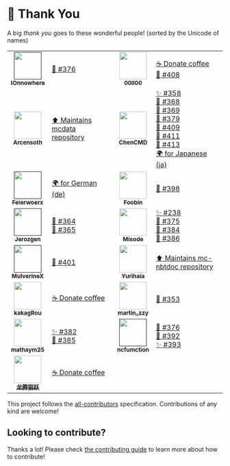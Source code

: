 # 💛 Thank You

A big _thank you_ goes to these wonderful people! (sorted by the Unicode of names)

<!-- ALL-CONTRIBUTORS-LIST:START - Do not remove or modify this section -->
<!-- prettier-ignore-start -->
<!-- markdownlint-disable -->
<table>
  <tr>
    <td align="center"><a href=""><img src="https://cdn.discordapp.com/avatars/136741373003956224/fb81857fc2e65f6579451ddec680d1db.png?size=256" width="64px;" alt=""/><br /><sub><b>឵!Onnowhere</b></sub></a></td><td align="left"><a href="https://github.com/SPGoding/datapack-language-server/issues/376" target="_blank" title="Bug reports">🐛 #376</a></td>
    <td align="center"><a href="https://www.mcbbs.net/home.php?mod=space&uid=1316165"><img src="https://www.mcbbs.net/uc_server/avatar.php?uid=1316165&size=middle" width="64px;" alt=""/><br /><sub><b>00ll00</b></sub></a></td><td align="left"><a href="https://github.com/SPGoding/datapack-language-server/blob/master/CONTRIBUTING.md#sponsor" target="_blank" title="Financial support">☕ Donate coffee</a><br><a href="https://github.com/SPGoding/datapack-language-server/issues/408" target="_blank" title="Bug reports">🐛 #408</a></td>
  </tr>
  <tr>
    <td align="center"><a href="https://github.com/Arcensoth"><img src="https://avatars2.githubusercontent.com/u/1885643?s=460&u=6c40bfd2701329a442810831d3a2cf954c8cf5de&v=4" width="64px;" alt=""/><br /><sub><b>Arcensoth</b></sub></a></td><td align="left"><a href="https://github.com/Arcensoth/mcdata" target="_blank" title="Dependency">⬆️ Maintains mcdata repository</a></td>
    <td align="center"><a href="https://github.com/ChenCMD"><img src="https://avatars2.githubusercontent.com/u/46134240?s=400&u=ca934b86e5189ea9c598a51358571e777e21aa2f&v=4" width="64px;" alt=""/><br /><sub><b>ChenCMD</b></sub></a></td><td align="left"><a href="https://github.com/SPGoding/datapack-language-server/issues/358" target="_blank" title="Ideas, Planning, and Feedback">✨ #358</a><br><a href="https://github.com/SPGoding/datapack-language-server/issues/368" target="_blank" title="Bug reports">🐛 #368</a><br><a href="https://github.com/SPGoding/datapack-language-server/issues/369" target="_blank" title="Bug reports">🐛 #369</a><br><a href="https://github.com/SPGoding/datapack-language-server/issues/379" target="_blank" title="Bug reports">🐛 #379</a><br><a href="https://github.com/SPGoding/datapack-language-server/issues/409" target="_blank" title="Bug reports">🐛 #409</a><br><a href="https://github.com/SPGoding/datapack-language-server/issues/411" target="_blank" title="Bug reports">🐛 #411</a><br><a href="https://github.com/SPGoding/datapack-language-server/issues/413" target="_blank" title="Bug reports">🐛 #413</a><br><a href="https://github.com/SPGoding/datapack-language-server/commits?author=ChenCMD" target="_blank" title="Localization">🌍 for Japanese (ja)</a></td>
  </tr>
  <tr>
    <td align="center"><a href=""><img src="https://camo.githubusercontent.com/e36bd065c49b5d8942f4d7b8788a3a5e8b1b6c90/68747470733a2f2f322e67726176617461722e636f6d2f6176617461722f32626664636334353931663439626231366531303134653966623036653266663f643d68747470732533412532462532466769746875622e6769746875626173736574732e636f6d253246696d6167657325324667726176617461727325324667726176617461722d757365722d3432302e706e6726723d6726733d3634" width="64px;" alt=""/><br /><sub><b>Feierwoerx</b></sub></a></td><td align="left"><a href="https://github.com/SPGoding/datapack-language-server/commits?author=Feierwoerx" target="_blank" title="Localization">🌍 for German (de)</a></td>
    <td align="center"><a href="https://github.com/Foobin"><img src="https://avatars0.githubusercontent.com/u/22305295?s=460&v=4" width="64px;" alt=""/><br /><sub><b>Foobin</b></sub></a></td><td align="left"><a href="https://github.com/SPGoding/datapack-language-server/issues/398" target="_blank" title="Bug reports">🐛 #398</a></td>
  </tr>
  <tr>
    <td align="center"><a href=""><img src="https://cdn.discordapp.com/avatars/165678950628982784/3f1093ec653cd58b363e084ef8d0239e.png?size=256" width="64px;" alt=""/><br /><sub><b>Jerozgen</b></sub></a></td><td align="left"><a href="https://github.com/SPGoding/datapack-language-server/issues/364" target="_blank" title="Bug reports">🐛 #364</a><br><a href="https://github.com/SPGoding/datapack-language-server/issues/365" target="_blank" title="Bug reports">🐛 #365</a></td>
    <td align="center"><a href="https://github.com/Misode"><img src="https://avatars1.githubusercontent.com/u/17352009?s=460&u=2813225036a78ea0c585fa5f9150d448c3a8ff8e&v=4" width="64px;" alt=""/><br /><sub><b>Misode</b></sub></a></td><td align="left"><a href="https://github.com/SPGoding/datapack-language-server/issues/238" target="_blank" title="Ideas, Planning, and Feedback">✨ #238</a><br><a href="https://github.com/SPGoding/datapack-language-server/issues/375" target="_blank" title="Bug reports">🐛 #375</a><br><a href="https://github.com/SPGoding/datapack-language-server/issues/384" target="_blank" title="Bug reports">🐛 #384</a><br><a href="https://github.com/SPGoding/datapack-language-server/issues/386" target="_blank" title="Bug reports">🐛 #386</a></td>
  </tr>
  <tr>
    <td align="center"><a href=""><img src="https://avatars2.githubusercontent.com/u/12068027?v=4" width="64px;" alt=""/><br /><sub><b>MulverineX</b></sub></a></td><td align="left"><a href="https://github.com/SPGoding/datapack-language-server/issues/401" target="_blank" title="Bug reports">🐛 #401</a></td>
    <td align="center"><a href="https://github.com/Yurihaia"><img src="https://avatars3.githubusercontent.com/u/17830663?s=400&u=4959d74e027642f5a207dcd5e112005c5932b844&v=4" width="64px;" alt=""/><br /><sub><b>Yurihaia</b></sub></a></td><td align="left"><a href="https://github.com/Yurihaia/mc-nbtdoc" target="_blank" title="Dependency">⬆️ Maintains mc-nbtdoc repository</a></td>
  </tr>
  <tr>
    <td align="center"><a href="https://www.mcbbs.net/home.php?mod=space&uid=10240"><img src="https://www.mcbbs.net/uc_server/avatar.php?uid=10240&size=middle" width="64px;" alt=""/><br /><sub><b>kakagRou</b></sub></a></td><td align="left"><a href="https://github.com/SPGoding/datapack-language-server/blob/master/CONTRIBUTING.md#sponsor" target="_blank" title="Financial support">☕ Donate coffee</a></td>
    <td align="center"><a href="https://www.mcbbs.net/home.php?mod=space&uid=1670389"><img src="https://www.mcbbs.net/uc_server/avatar.php?uid=1670389&size=middle" width="64px;" alt=""/><br /><sub><b>martin_zzy</b></sub></a></td><td align="left"><a href="https://github.com/SPGoding/datapack-language-server/issues/353" target="_blank" title="Bug reports">🐛 #353</a></td>
  </tr>
  <tr>
    <td align="center"><a href="https://github.com/mathaym25"><img src="https://avatars2.githubusercontent.com/u/35702771?s=460&u=393d01acff13df6e83beb953bd6f916f514f5141&v=4" width="64px;" alt=""/><br /><sub><b>mathaym25</b></sub></a></td><td align="left"><a href="https://github.com/SPGoding/datapack-language-server/issues/382" target="_blank" title="Ideas, Planning, and Feedback">✨ #382</a><br><a href="https://github.com/SPGoding/datapack-language-server/issues/385" target="_blank" title="Bug reports">🐛 #385</a></td>
    <td align="center"><a href=""><img src="https://cdn.discordapp.com/avatars/416799672674418710/d6b90e26cf0f2be0aeaa321916311db2.png?size=256" width="64px;" alt=""/><br /><sub><b>ncfumction</b></sub></a></td><td align="left"><a href="https://github.com/SPGoding/datapack-language-server/issues/376" target="_blank" title="Bug reports">🐛 #376</a><br><a href="https://github.com/SPGoding/datapack-language-server/issues/392" target="_blank" title="Bug reports">🐛 #392</a><br><a href="https://github.com/SPGoding/datapack-language-server/issues/393" target="_blank" title="Ideas, Planning, and Feedback">✨ #393</a></td>
  </tr>
  <tr>
    <td align="center"><a href="https://afdian.net/@LTCat"><img src="https://pic1.afdiancdn.com/user/df2dfad2960911e89c5252540025c377/avatar/31c78ee63d5dce8ac4848c837fb04204_w160_h160_s35.jpg?imageView2/1/w/240/h/240" width="64px;" alt=""/><br /><sub><b>龙腾猫跃</b></sub></a></td><td align="left"><a href="https://github.com/SPGoding/datapack-language-server/blob/master/CONTRIBUTING.md#sponsor" target="_blank" title="Financial support">☕ Donate coffee</a></td>
  </tr>
</table>

<!-- markdownlint-enable -->
<!-- prettier-ignore-end -->
<!-- ALL-CONTRIBUTORS-LIST:END -->

This project follows the [all-contributors](https://github.com/all-contributors/all-contributors) specification. Contributions of any kind are welcome!

## Looking to contribute?

Thanks a lot! Please check [the contributing guide](https://github.com/SPGoding/datapack-language-server/blob/master/CONTRIBUTING.md) to learn more about how to contribute!
